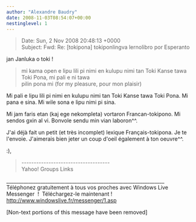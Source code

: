 ```yaml
---
author: "Alexandre Baudry"
date: 2008-11-03T08:54:07+00:00
nestinglevel: 1
---
```

> Date: Sun, 2 Nov 2008 20:48:13 +0000  
> Subject: Fwd: Re: \[tokipona\] tokiponlingva lernolibro por Esperanto  
> 

jan Janluka o toki !  

> mi kama open e lipu lili pi nimi en kulupu nimi tan Toki Kanse tawa  
> Toki Pona, mi pali e ni tawa  
> pilin pona mi (for my pleasure, pour mon plaisir)  
> 

Mi pali e lipu lili pi nimi en kulupu nimi tan Toki Kanse tawa Toki Pona. Mi pana e sina. Mi wile sona e lipu nimi pi sina.  
  
Mi jam faris etan (kaj ege nekompleta) vortaron Francan-tokipono. Mi sendos gxin al vi. Bonvole sendu min vian laboron^^.  
  
J'ai déjà fait un petit (et très incomplet) lexique Français-tokipona. Je te l'envoie. J'aimerais bien jeter un coup d'oeil également à ton oeuvre^^.  
  
:),  

> \------------------------------------  
> Yahoo! Groups Links  
> 

\_\_\_\_\_\_\_\_\_\_\_\_\_\_\_\_\_\_\_\_\_\_\_\_\_\_\_\_\_\_\_\_\_\_\_\_\_\_\_\_\_\_\_\_\_\_\_\_\_\_\_\_\_\_\_\_\_\_\_\_\_\_\_\_\_  
Téléphonez gratuitement à tous vos proches avec Windows Live Messenger  !  Téléchargez-le maintenant !  
http://www.windowslive.fr/messenger/1.asp  
  
\[Non-text portions of this message have been removed\]